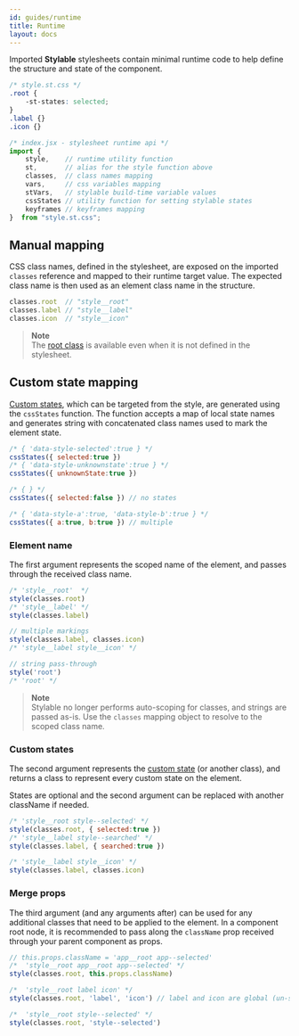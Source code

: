 ```yaml
---
id: guides/runtime
title: Runtime
layout: docs
---
```


Imported **Stylable** stylesheets contain minimal runtime code to help define the structure and state of the component.

```css
/* style.st.css */
.root {
    -st-states: selected;
}
.label {}
.icon {}
```

```javascript
/* index.jsx - stylesheet runtime api */
import { 
    style,    // runtime utility function 
    st,       // alias for the style function above
    classes,  // class names mapping
    vars,     // css variables mapping
    stVars,   // stylable build-time variable values
    cssStates // utility function for setting stylable states
    keyframes // keyframes mapping
}  from "style.st.css";
```

## Manual mapping

CSS class names, defined in the stylesheet, are exposed on the imported `classes` reference and mapped to their runtime target value. The expected class name is then used as an element class name in the structure.

```javascript
classes.root  // "style__root"
classes.label // "style__label"
classes.icon  // "style__icon"
```

> **Note**  
> The [root class](../references/root.md) is available even when it is not defined in the stylesheet. 

## Custom state mapping

[Custom states](../references/pseudo-classes.md), which can be targeted from the style, are generated using the `cssStates` function. The function accepts a map of local state names and generates string with concatenated class names used to mark the element state.

```javascript
/* { 'data-style-selected':true } */
cssStates({ selected:true })
/* { 'data-style-unknownstate':true } */
cssStates({ unknownState:true })

/* { } */
cssStates({ selected:false }) // no states

/* { 'data-style-a':true, 'data-style-b':true } */
cssStates({ a:true, b:true }) // multiple
```

### Element name

The first argument represents the scoped name of the element, and passes through the received class name.

```javascript
/* 'style__root'  */
style(classes.root) 
/* 'style__label' */
style(classes.label) 

// multiple markings
style(classes.label, classes.icon) 
/* 'style__label style__icon' */

// string pass-through
style('root') 
/* 'root' */
```

> **Note**  
> Stylable no longer performs auto-scoping for classes, and strings are passed as-is. Use the `classes` mapping object to resolve to the scoped class name.

### Custom states

The second argument represents the [custom state](#custom-state-mapping) (or another class), and returns a class to represent every custom state on the element.

States are optional and the second argument can be replaced with another className if needed.

```javascript
/* 'style__root style--selected' */
style(classes.root, { selected:true })
/* 'style__label style--searched' */
style(classes.label, { searched:true })

/* 'style__label style__icon' */
style(classes.label, classes.icon)
```

### Merge props

The third argument (and any arguments after) can be used for any additional classes that need to be applied to the element. In a component root node, it is recommended to pass along the `className` prop received through your parent component as props.

```js
// this.props.className = 'app__root app--selected'
/*  'style__root app__root app--selected' */
style(classes.root, this.props.className)

/*  'style__root label icon' */
style(classes.root, 'label', 'icon') // label and icon are global (un-scoped)

/*  'style__root style--selected' */
style(classes.root, 'style--selected')
```
